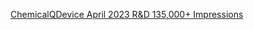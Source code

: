 [ChemicalQDevice April 2023 R&D 135,000+ Impressions](https://www.chemicalqdevice.com/chemicalqdevice-april-2023-rd-135000-impressions)
